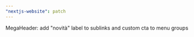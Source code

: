 ```yaml
---
"nextjs-website": patch
---
```


MegaHeader: add "novità" label to sublinks and custom cta to menu groups
